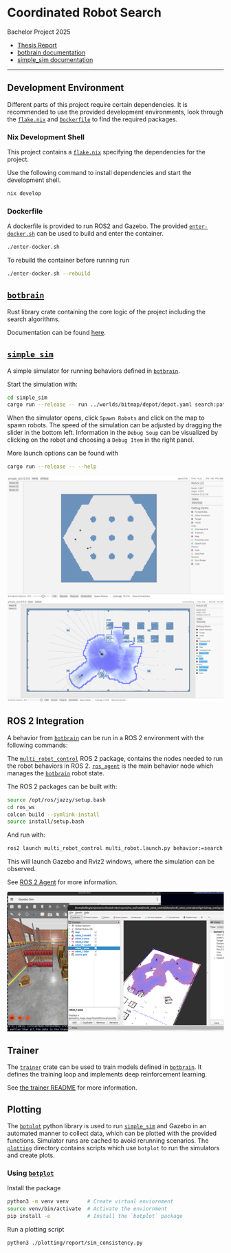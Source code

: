 # Coordinated Robot Search

Bachelor Project 2025

- [Thesis Report](https://balderholst.github.io/coordinated-robot-search/report.pdf)
- [botbrain documentation](https://balderholst.github.io/coordinated-robot-search/docs/botbrain/botbrain)
- [simple_sim documentation](https://balderholst.github.io/coordinated-robot-search/docs/simple_sim/simple_sim)

---

## Development Environment
Different parts of this project require certain dependencies. It is recommended to use the provided development environments, look through the [`flake.nix`](./flake.nix) and [`Dockerfile`](./Dockerfile) to find the required packages.

### Nix Development Shell
This project contains a [`flake.nix`](./flake.nix) specifying the dependencies for the project.

Use the following command to install dependencies and start the development shell.
```bash
nix develop
```

### Dockerfile
A dockerfile is provided to run ROS2 and Gazebo. The provided [`enter-docker.sh`](./enter-docker.sh) can be used to build and enter the container.

```bash
./enter-docker.sh
```

To rebuild the container before running run

```bash
./enter-docker.sh --rebuild
```

## [`botbrain`](./botbrain)

Rust library crate containing the core logic of the project including the search algorithms.

Documentation can be found [here](https://balderholst.github.io/coordinated-robot-search/docs/botbrain/botbrain).

## [`simple_sim`](./simple_sim)

A simple simulator for running behaviors defined in [`botbrain`](#botbrain).

Start the simulation with:

```bash
cd simple_sim
cargo run --release -- run ../worlds/bitmap/depot/depot.yaml search:pathing
```

When the simulator opens, click `Spawn Robots` and click on the map to spawn robots. The speed of the simulation can be adjusted by dragging the slider in the bottom left. Information in the `Debug Soup` can be visualized by clicking on the robot and choosing a `Debug Item` in the right panel.

More launch options can be found with
```bash
cargo run --release -- --help
```

![Simple Sim environment](./report/figures/screenshots/simple-sim-gui.png)
![Another simple sim enviornment](./report/figures/screenshots/simple_sim_depot.png)

## ROS 2 Integration

A behavior from [`botbrain`](#botbrain) can be run in a ROS 2 environment with the following commands:

The [`multi_robot_control`](./ros_ws/src/multi_robot_control) ROS 2 package, contains the nodes needed to run the robot behaviors in ROS 2. [`ros_agent`](./ros_ws/src/multi_robot_control/src/ros_agent) is the main behavior node which manages the [`botbrain`](#botbrain) robot state.


The ROS 2 packages can be built with:
```bash
source /opt/ros/jazzy/setup.bash
cd ros_ws
colcon build --symlink-install
source install/setup.bash
```

And run with:

```bash
ros2 launch multi_robot_control multi_robot.launch.py behavior:=search robots:=0,0,0:2,0,1 map:=../worlds/bitmap/depot/depot.yaml world:=depot
```

This will launch Gazebo and Rviz2 windows, where the simulation can be observed.

See [ROS 2 Agent](./ros_ws/ros_agent.md) for more information.

![ROS 2 environment](./report/figures/screenshots/multi_robot_map_overlay.png)

## Trainer
The [`trainer`](./trainer) crate can be used to train models defined in [`botbrain`](#botbrain). It defines the training loop and implements deep reinforcement learning.

See [the trainer README](./trainer/trainer.md) for more information.

## Plotting
The [`botplot`](./botplot) python library is used to run [`simple_sim`](#simple_sim) and Gazebo in an automated manner to collect data, which can be plotted with the provided functions. Simulator runs are cached to avoid rerunning scenarios. The [`plotting`](./plotting) directory contains scripts which use `botplot` to run the simulators and create plots.

### Using [`botplot`](./botplot/)
Install the package
```bash
python3 -m venv venv      # Create virtual enviornment
source venv/bin/activate  # Activate the enviornment
pip install -e            # Install the `botplot` package
```

Run a plotting script
```bash
python3 ./plotting/report/sim_consistency.py
```
